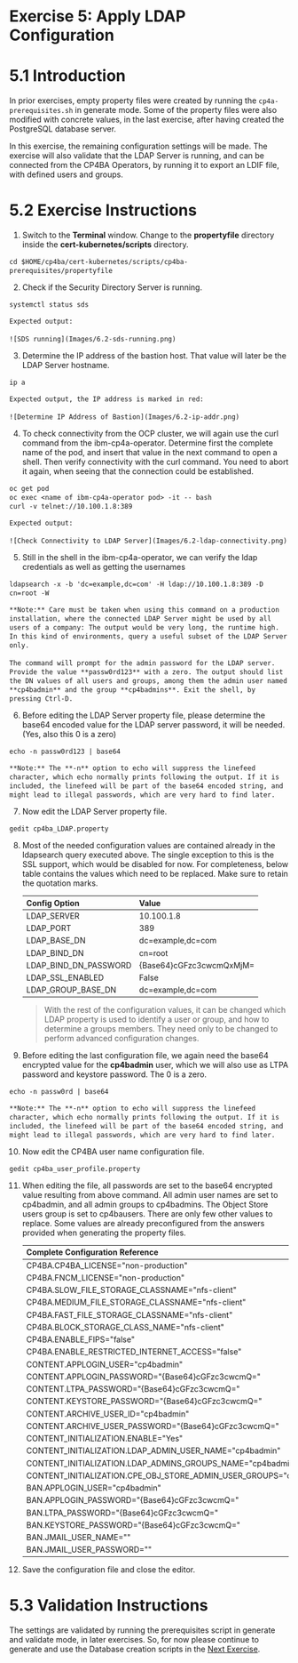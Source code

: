 # Exercise 5: Apply LDAP Configuration

# 5.1 Introduction

In prior exercises, empty property files were created by running the `cp4a-prerequisites.sh` in generate mode. Some of the property files were also modified with concrete values, in the last exercise, after having created the PostgreSQL database server. 

In this exercise, the remaining configuration settings will be made. The exercise will also validate that the LDAP Server is running, and can be connected from the CP4BA Operators, by running it to export an LDIF file, with defined users and groups. 

# 5.2 Exercise Instructions

1.	Switch to the **Terminal** window. Change to the **propertyfile** directory inside the **cert-kubernetes/scripts** directory.

```
cd $HOME/cp4ba/cert-kubernetes/scripts/cp4ba-prerequisites/propertyfile
```
	
2.	Check if the Security Directory Server is running. 

```
systemctl status sds
```

    Expected output:

    ![SDS running](Images/6.2-sds-running.png)
 
3.	Determine the IP address of the bastion host. That value will later be the LDAP Server hostname.

```
ip a
```

    Expected output, the IP address is marked in red:
	
	![Determine IP Address of Bastion](Images/6.2-ip-addr.png)
 
4.	To check connectivity from the OCP cluster, we will again use the curl command from the ibm-cp4a-operator. Determine first the complete name of the pod, and insert that value in the next command to open a shell. Then verify connectivity with the curl command. You need to abort it again, when seeing that the connection could be established.

```
oc get pod
oc exec <name of ibm-cp4a-operator pod> -it -- bash
curl -v telnet://10.100.1.8:389
```

    Expected output:
	
	![Check Connectivity to LDAP Server](Images/6.2-ldap-connectivity.png)
 
5.	Still in the shell in the ibm-cp4a-operator, we can verify the ldap credentials as well as getting the usernames

```
ldapsearch -x -b 'dc=example,dc=com' -H ldap://10.100.1.8:389 -D cn=root -W
```
	
	**Note:** Care must be taken when using this command on a production installation, where the connected LDAP Server might be used by all users of a company: The output would be very long, the runtime high. 
	In this kind of environments, query a useful subset of the LDAP Server only.

    The command will prompt for the admin password for the LDAP server. Provide the value **passw0rd123** with a zero. The output should list the DN values of all users and groups, among them the admin user named **cp4badmin** and the group **cp4badmins**. Exit the shell, by pressing Ctrl-D.
	
6.	Before editing the LDAP Server property file, please determine the base64 encoded value for the LDAP server password, it will be needed. (Yes, also this 0 is a zero)

```
echo -n passw0rd123 | base64
```

	**Note:** The **-n** option to echo will suppress the linefeed character, which echo normally prints following the output. If it is included, the linefeed will be part of the base64 encoded string, and might lead to illegal passwords, which are very hard to find later.
	
7.	Now edit the LDAP Server property file.

```
gedit cp4ba_LDAP.property
```
	
8.	Most of the needed configuration values are contained already in the ldapsearch query executed above. The single exception to this is the SSL support, which would be disabled for now. For completeness, below table contains the values which need to be replaced. Make sure to retain the quotation marks. 

    | Config Option          | Value                     |
    | ---------------------- | ------------------------- |
    | LDAP_SERVER	         | 10.100.1.8                |
    | LDAP_PORT	             | 389                       |
    | LDAP_BASE_DN	         | dc=example,dc=com         |
    | LDAP_BIND_DN	         | cn=root                   |
    | LDAP_BIND_DN_PASSWORD	 | {Base64}cGFzc3cwcmQxMjM=  |
    | LDAP_SSL_ENABLED	     | False                     |
    | LDAP_GROUP_BASE_DN	 | dc=example,dc=com         |

    > With the rest of the configuration values, it can be changed which LDAP property is used to identify a user or group, and how to determine a groups members. They need only to be changed to perform advanced configuration changes.
	
9.	Before editing the last configuration file, we again need the base64 encrypted value for the **cp4badmin** user, which we will also use as LTPA password and keystore password. The 0 is a zero.

```
echo -n passw0rd | base64
```
	
	**Note:** The **-n** option to echo will suppress the linefeed character, which echo normally prints following the output. If it is included, the linefeed will be part of the base64 encoded string, and might lead to illegal passwords, which are very hard to find later.
	
	
10.	Now edit the CP4BA user name configuration file.

```
gedit cp4ba_user_profile.property
```

11.	When editing the file, all passwords are set to the base64 encrypted value resulting from above command. All admin user names are set to cp4badmin, and all admin groups to cp4badmins. The Object Store users group is set to cp4bausers. There are only few other values to replace. Some values are already preconfigured from the answers provided when generating the property files.

    | Complete Configuration Reference                     	                  |
	| ----------------------------------------------------------------------- |
    | CP4BA.CP4BA_LICENSE="non-production"                                    |
    | CP4BA.FNCM_LICENSE="non-production"                                     |
    | CP4BA.SLOW_FILE_STORAGE_CLASSNAME="nfs-client"                          |
    | CP4BA.MEDIUM_FILE_STORAGE_CLASSNAME="nfs-client"                        |
    | CP4BA.FAST_FILE_STORAGE_CLASSNAME="nfs-client"                          |
    | CP4BA.BLOCK_STORAGE_CLASS_NAME="nfs-client"                             |
    | CP4BA.ENABLE_FIPS="false"                                               |
    | CP4BA.ENABLE_RESTRICTED_INTERNET_ACCESS="false"                         |
    | CONTENT.APPLOGIN_USER="cp4badmin"                                       |
    | CONTENT.APPLOGIN_PASSWORD="{Base64}cGFzc3cwcmQ="                        |
    | CONTENT.LTPA_PASSWORD="{Base64}cGFzc3cwcmQ="                            |
    | CONTENT.KEYSTORE_PASSWORD="{Base64}cGFzc3cwcmQ="                        |
    | CONTENT.ARCHIVE_USER_ID="cp4badmin"                                     |
    | CONTENT.ARCHIVE_USER_PASSWORD="{Base64}cGFzc3cwcmQ="                    |
    | CONTENT_INITIALIZATION.ENABLE="Yes"                                     |
    | CONTENT_INITIALIZATION.LDAP_ADMIN_USER_NAME="cp4badmin"                 |
    | CONTENT_INITIALIZATION.LDAP_ADMINS_GROUPS_NAME="cp4badmins"             |
    | CONTENT_INITIALIZATION.CPE_OBJ_STORE_ADMIN_USER_GROUPS="cp4bausers"     |
    | BAN.APPLOGIN_USER="cp4badmin"                                           |
    | BAN.APPLOGIN_PASSWORD="{Base64}cGFzc3cwcmQ="                            |
    | BAN.LTPA_PASSWORD="{Base64}cGFzc3cwcmQ="                                |
    | BAN.KEYSTORE_PASSWORD="{Base64}cGFzc3cwcmQ="                            |
    | BAN.JMAIL_USER_NAME="<Optional>"                                        |
    | BAN.JMAIL_USER_PASSWORD="<Optional>"                                    |

12.	Save the configuration file and close the editor.

# 5.3 Validation Instructions

The settings are validated by running the prerequisites script in generate and validate mode, in later exercises. So, for now please continue to generate and use the Database creation scripts in the [Next Exercise](Exercise-6-Generating-DBs.md).